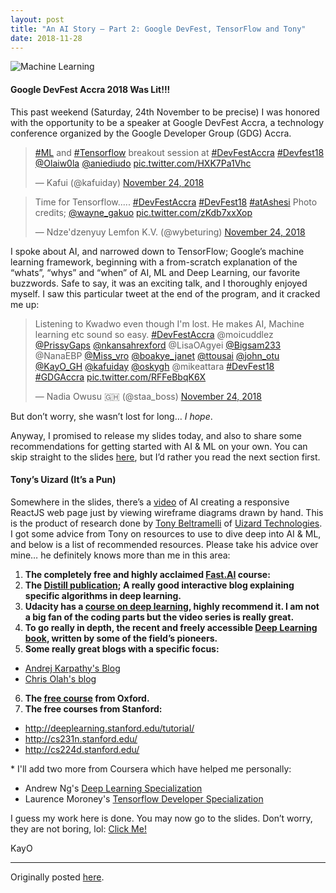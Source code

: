 ```yaml
---
layout: post
title: "An AI Story — Part 2: Google DevFest, TensorFlow and Tony"
date: 2018-11-28
---
```


![Machine Learning](https://miro.medium.com/max/1100/0*0IEhIk5IAuerFeg_.jpg)

#### Google DevFest Accra 2018 Was Lit!!!

This past weekend (Saturday, 24th November to be precise) I was honored with the opportunity to be a speaker at Google DevFest Accra, a technology conference organized by the Google Developer Group (GDG) Accra.

<blockquote class="twitter-tweet"><p lang="en" dir="ltr"><a href="https://twitter.com/hashtag/ML?src=hash&amp;ref_src=twsrc%5Etfw">#ML</a> and <a href="https://twitter.com/hashtag/Tensorflow?src=hash&amp;ref_src=twsrc%5Etfw">#Tensorflow</a> breakout session at <a href="https://twitter.com/hashtag/DevFestAccra?src=hash&amp;ref_src=twsrc%5Etfw">#DevFestAccra</a> <a href="https://twitter.com/hashtag/Devfest18?src=hash&amp;ref_src=twsrc%5Etfw">#Devfest18</a> <a href="https://twitter.com/Olaiw0la?ref_src=twsrc%5Etfw">@Olaiw0la</a> <a href="https://twitter.com/aniediudo?ref_src=twsrc%5Etfw">@aniediudo</a> <a href="https://t.co/HXK7Pa1Vhc">pic.twitter.com/HXK7Pa1Vhc</a></p>&mdash; Kafui (@kafuiday) <a href="https://twitter.com/kafuiday/status/1066334716826128385?ref_src=twsrc%5Etfw">November 24, 2018</a></blockquote>

<blockquote class="twitter-tweet"><p lang="en" dir="ltr">Time for Tensorflow..... <a href="https://twitter.com/hashtag/DevFestAccra?src=hash&amp;ref_src=twsrc%5Etfw">#DevFestAccra</a> <a href="https://twitter.com/hashtag/DevFest18?src=hash&amp;ref_src=twsrc%5Etfw">#DevFest18</a> <a href="https://twitter.com/hashtag/atAshesi?src=hash&amp;ref_src=twsrc%5Etfw">#atAshesi</a> Photo credits; <a href="https://twitter.com/wayne_gakuo?ref_src=twsrc%5Etfw">@wayne_gakuo</a> <a href="https://t.co/zKdb7xxXop">pic.twitter.com/zKdb7xxXop</a></p>&mdash; Ndze&#39;dzenyuy Lemfon K.V. (@wybeturing) <a href="https://twitter.com/wybeturing/status/1066333754199818241?ref_src=twsrc%5Etfw">November 24, 2018</a></blockquote>

I spoke about AI, and narrowed down to TensorFlow; Google’s machine learning framework, beginning with a from-scratch explanation of the “whats”, “whys” and “when” of AI, ML and Deep Learning, our favorite buzzwords. Safe to say, it was an exciting talk, and I thoroughly enjoyed myself. I saw this particular tweet at the end of the program, and it cracked me up:

<blockquote class="twitter-tweet"><p lang="en" dir="ltr">Listening to Kwadwo even though I&#39;m lost. He makes AI, Machine learning etc sound so easy. <a href="https://twitter.com/hashtag/DevFestAccra?src=hash&amp;ref_src=twsrc%5Etfw">#DevFestAccra</a> @moicuddlez <a href="https://twitter.com/PrissyGaps?ref_src=twsrc%5Etfw">@PrissyGaps</a> <a href="https://twitter.com/nkansahrexford?ref_src=twsrc%5Etfw">@nkansahrexford</a> @LisaOAgyei <a href="https://twitter.com/Bigsam233?ref_src=twsrc%5Etfw">@Bigsam233</a> @NanaEBP <a href="https://twitter.com/Miss_Vro?ref_src=twsrc%5Etfw">@Miss_vro</a> <a href="https://twitter.com/boakye_janet?ref_src=twsrc%5Etfw">@boakye_janet</a> <a href="https://twitter.com/ttousai?ref_src=twsrc%5Etfw">@ttousai</a> <a href="https://twitter.com/john_otu?ref_src=twsrc%5Etfw">@john_otu</a>&#13;<a href="https://twitter.com/KayO_GH?ref_src=twsrc%5Etfw">@KayO_GH</a> <a href="https://twitter.com/kafuiday?ref_src=twsrc%5Etfw">@kafuiday</a> <a href="https://twitter.com/oskygh?ref_src=twsrc%5Etfw">@oskygh</a>&#13;@mikeattara <a href="https://twitter.com/hashtag/DevFest18?src=hash&amp;ref_src=twsrc%5Etfw">#DevFest18</a> <a href="https://twitter.com/hashtag/GDGAccra?src=hash&amp;ref_src=twsrc%5Etfw">#GDGAccra</a> <a href="https://t.co/RFFeBbqK6X">pic.twitter.com/RFFeBbqK6X</a></p>&mdash; Nadia Owusu 🇬🇭 (@staa_boss) <a href="https://twitter.com/staa_boss/status/1066337899325591553?ref_src=twsrc%5Etfw">November 24, 2018</a></blockquote>

But don’t worry, she wasn’t lost for long… _I hope_.

Anyway, I promised to release my slides today, and also to share some recommendations for getting started with AI & ML on your own. You can skip straight to the slides [here](https://docs.google.com/presentation/d/1UbnDJ5Hln3BLwDJDs74nCBXR70WhiLvSqRpFdSW8gTM/edit?usp=sharing), but I’d rather you read the next section first.

#### Tony’s Uizard (It’s a Pun)

Somewhere in the slides, there’s a [video](https://digitalsynopsis.com/design/real-time-code-generation-ai-web-development/#video-35791-1_html5) of AI creating a responsive ReactJS web page just by viewing wireframe diagrams drawn by hand. This is the product of research done by [Tony Beltramelli](https://tonybeltramelli.com/) of [Uizard Technologies](https://uizard.io/). I got some advice from Tony on resources to use to dive deep into AI & ML, and below is a list of recommended resources. Please take his advice over mine… he definitely knows more than me in this area:

1. **The completely free and highly acclaimed [Fast.AI](https://www.fast.ai/) course:**
2. **The [Distill publication](https://distill.pub/); A really good interactive blog explaining specific algorithms in deep learning.**
3. **Udacity has a [course on deep learning](https://www.youtube.com/watch?list=PLAwxTw4SYaPn_OWPFT9ulXLuQrImzHfOV&v=iF8dRePlPUo), highly recommend it. I am not a big fan of the coding parts but the video series is really great.**
4. **To go really in depth, the recent and freely accessible [Deep Learning book](http://www.deeplearningbook.org/), written by some of the field’s pioneers.**
5. **Some really great blogs with a specific focus:**
  - [Andrej Karpathy's Blog](http://karpathy.github.io/)
  - [Chris Olah's blog](http://colah.github.io/)
6. **The [free course](https://github.com/oxford-cs-deepnlp-2017/lectures) from Oxford.**
7. **The free courses from Stanford:**
  - http://deeplearning.stanford.edu/tutorial/
  - http://cs231n.stanford.edu/
  - http://cs224d.stanford.edu/
  
\* I'll add two more from Coursera which have helped me personally:
- Andrew Ng's [Deep Learning Specialization](https://www.coursera.org/specializations/deep-learning)
- Laurence Moroney's [Tensorflow Developer Specialization](https://www.coursera.org/professional-certificates/tensorflow-in-practice)

I guess my work here is done. You may now go to the slides. Don’t worry, they are not boring, lol:
[Click Me!](https://docs.google.com/presentation/d/1UbnDJ5Hln3BLwDJDs74nCBXR70WhiLvSqRpFdSW8gTM/edit?usp=sharing)

KayO

---
Originally posted [here](https://medium.datadriveninvestor.com/an-ai-story-part-2-google-devfest-tensorflow-and-tony-db5189e967d5).
